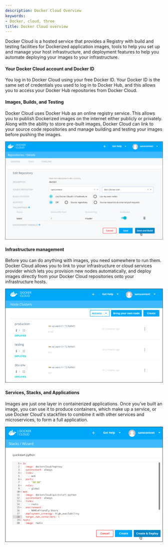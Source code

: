 ```yaml
---
description: Docker Cloud Overview
keywords:
- Docker, cloud, three
title: Docker Cloud overview
---
```


Docker Cloud is a hosted service that provides a Registry with build and testing
facilities for Dockerized application images, tools to help you set up and
manage your host infrastructure, and deployment features to help you automate
deploying your images to your infrastructure.

#### Your Docker Cloud account and Docker ID

You log in to Docker Cloud using your free Docker ID. Your Docker ID is the same
set of credentials you used to log in to Docker Hub, and this allows you to
access your Docker Hub repositories from Docker Cloud.

#### Images, Builds, and Testing

Docker Cloud uses Docker Hub as an online registry service. This allows you to
publish Dockerized images on the internet either publicly or privately. Along
with the ability to store pre-built images, Docker Cloud can link to your source
code repositories and manage building and testing your images before pushing the
images.

![](images/cloud-build.png)

#### Infrastructure management

Before you can do anything with images, you need somewhere to run them. Docker
Cloud allows you to link to your infrastructure or cloud services provider which
lets you provision new nodes automatically, and deploy images directly from your
Docker Cloud repositories onto your infrastructure hosts.

![](images/cloud-clusters.png)

#### Services, Stacks, and Applications

Images are just one layer in containerized applications. Once you've built an
image, you can use it to produce containers, which make up a service, or use
Docker Cloud's stackfiles to combine it with other services and microservices,
to form a full application.

![](images/cloud-stack.png)
